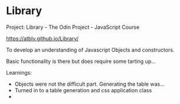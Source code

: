 # Library
Project: Library - The Odin Project - JavaScript Course

https://atblv.github.io/Library/

To develop an understanding of Javascript Objects and constructors.

Basic functionality is there but does require some tarting up...

Learnings:

- Objects were not the difficult part. Generating the table was...
- Turned in to a table generation and css application class
- 